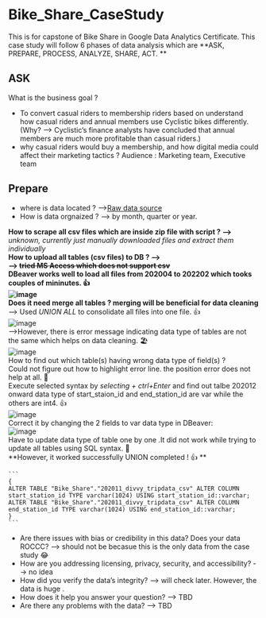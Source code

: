 # Bike_Share_CaseStudy
This is for capstone of Bike Share in Google Data Analytics Certificate. 
This case study will follow 6 phases of data analysis which are **ASK, PREPARE, PROCESS, ANALYZE, SHARE, ACT. **
## ASK
What is the business goal ? 
- To convert casual riders to membership riders based on understand how casual riders and annual members use Cyclistic bikes differently. (Why? --> Cyclistic’s finance analysts have concluded that annual members are much more profitable than casual riders.)
- why casual riders would buy a membership, and how digital media could affect their marketing tactics ?
Audience : Marketing team, Executive team
## Prepare
- where is data located ? -->[Raw data source](https://divvy-tripdata.s3.amazonaws.com/index.html)
- How is data orgnaized ? --> by month, quarter or year. 

**How to scrape all csv files which are inside zip file with script ? -->** *unknown, currently just manually downloaded files and extract them individually*\
**How to upload all tables (csv files) to DB ? --> \
   --> ~~tried MS Access which does not support csv~~\
    DBeaver works well to load all files from 202004 to 202202 which tooks couples of mininutes. 👍\
    ![image](https://user-images.githubusercontent.com/102010540/159379398-216dc8df-cab1-444b-8fbb-553ee5522f7d.png)\
Does it need merge all tables ? merging will be beneficial for data cleaning**\
   --> Used *UNION ALL* to consolidate all files into one file. 👍\
   ![image](https://user-images.githubusercontent.com/102010540/159621614-394d9673-d3de-4631-8862-f6b8b3ad10cb.png)\
    -->However, there is error message indicating data type of tables are not the same which helps on data cleaning. 🏖️ \
    ![image](https://user-images.githubusercontent.com/102010540/159621703-3559b137-1d12-4231-86ed-e7f867181204.png)\
    How to find out which table(s) having wrong data type of field(s) ?\
    Could not figure out how to highlight error line. the position error does not help at all. 🚩\
    Execute selected syntax by *selecting + ctrl+Enter* and find out talbe 202012 onward data type of start_staion_id and end_station_id are var while the others are int4. 👍\
    ![image](https://user-images.githubusercontent.com/102010540/159625507-52ca45fc-cc04-4f20-95a1-8c4676aec008.png)\
    Correct it by changing the 2 fields to var data type in DBeaver:\
    ![image](https://user-images.githubusercontent.com/102010540/159628757-eb103b08-2f71-4f9a-b7eb-b0533aecc614.png)\
    Have to update data type of table one by one .It did not work while trying to update all tables using SQL syntax. 🚩 \
    **However, it worked successfully UNION completed ! 👍 **
    
    ```
    {
    ALTER TABLE "Bike_Share"."202011_divvy_tripdata_csv" ALTER COLUMN start_station_id TYPE varchar(1024) USING start_station_id::varchar;
    ALTER TABLE "Bike_Share"."202011_divvy_tripdata_csv" ALTER COLUMN end_station_id TYPE varchar(1024) USING end_station_id::varchar;
    }
    ```
- Are there issues with bias or credibility in this data? Does your data ROCCC? --> should not be becasue this is the only data from the case study 😂
- How are you addressing licensing, privacy, security, and accessibility? --> no idea
- How did you verify the data’s integrity? --> will check later. However, the data is huge . 
- How does it help you answer your question? --> TBD
- Are there any problems with the data? --> TBD
